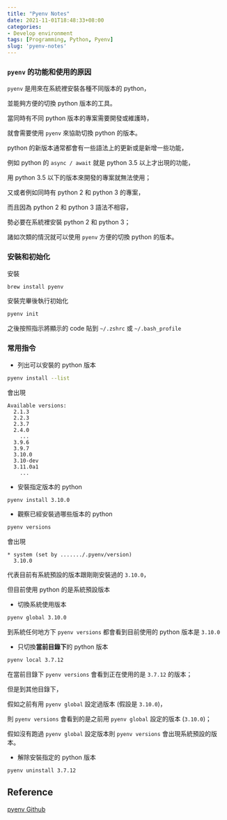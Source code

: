 ```yaml
---
title: "Pyenv Notes"
date: 2021-11-01T18:48:33+08:00
categories:
- Develop environment
tags: [Programming, Python, Pyenv]
slug: 'pyenv-notes'
---
```

### `pyenv` 的功能和使用的原因

`pyenv` 是用來在系統裡安裝各種不同版本的 python，

並能夠方便的切換 python 版本的工具。

當同時有不同 python 版本的專案需要開發或維護時，

就會需要使用 `pyenv` 來協助切換 python 的版本。

python 的新版本通常都會有一些語法上的更新或是新增一些功能，

例如 python 的 `async / await` 就是 python 3.5 以上才出現的功能，

用 python 3.5 以下的版本來開發的專案就無法使用；

又或者例如同時有 python 2 和 python 3 的專案，

而且因為 python 2 和 python 3 語法不相容，

勢必要在系統裡安裝 python 2 和 python 3；

諸如次類的情況就可以使用 `pyenv` 方便的切換 python 的版本。

### 安裝和初始化

安裝

```bash
brew install pyenv
```

安裝完畢後執行初始化

```bash
pyenv init
```

之後按照指示將顯示的 code 貼到 `~/.zshrc` 或 `~/.bash_profile`

### 常用指令

- 列出可以安裝的 python 版本

```bash
pyenv install --list
```

會出現

```
Available versions:
  2.1.3
  2.2.3
  2.3.7
  2.4.0
	...
  3.9.6
  3.9.7
  3.10.0
  3.10-dev
  3.11.0a1
	...
```

- 安裝指定版本的 python

```bash
pyenv install 3.10.0
```

- 觀察已經安裝過哪些版本的 python

```bash
pyenv versions
```

會出現

```
* system (set by ......./.pyenv/version)
  3.10.0
```

代表目前有系統預設的版本跟剛剛安裝過的 `3.10.0`，

但目前使用 python 的是系統預設版本

- 切換系統使用版本

```bash
pyenv global 3.10.0
```

到系統任何地方下 `pyenv versions` 都會看到目前使用的 python 版本是 `3.10.0`

- 只切換**當前目錄下**的 python 版本

```bash
pyenv local 3.7.12
```

在當前目錄下 `pyenv versions` 會看到正在使用的是 `3.7.12` 的版本；

但是到其他目錄下，

假如之前有用 `pyenv global` 設定過版本 (假設是 `3.10.0`)， 

則 `pyenv versions` 會看到的是之前用 `pyenv global` 設定的版本 (`3.10.0`)；

假如沒有跑過 `pyenv global` 設定版本則 `pyenv versions` 會出現系統預設的版本。

- 解除安裝指定的 python 版本

```bash
pyenv uninstall 3.7.12
```

## Reference

[pyenv Github](https://github.com/pyenv/pyenv)
